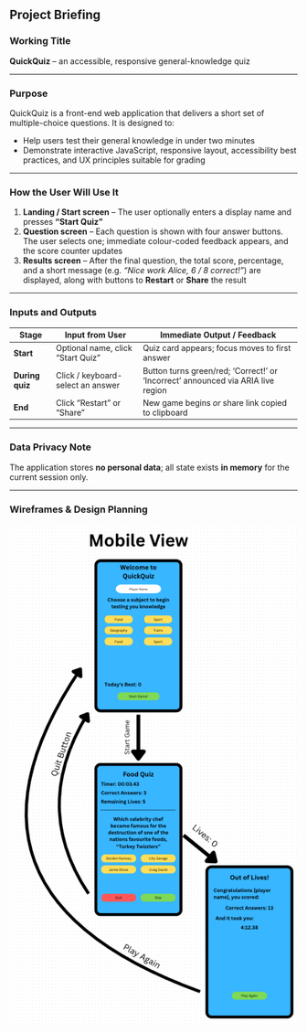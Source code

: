 ## Project Briefing

### **Working Title**
**QuickQuiz** – an accessible, responsive general-knowledge quiz

---

### **Purpose**

QuickQuiz is a  front-end web application that delivers a short set of multiple-choice questions. It is designed to:

- Help users test their general knowledge in under two minutes  
- Demonstrate interactive JavaScript, responsive layout, accessibility best practices, and UX principles suitable for grading

---

### **How the User Will Use It**

1. **Landing / Start screen** – The user optionally enters a display name and presses **“Start Quiz”**  
2. **Question screen** – Each question is shown with four answer buttons. The user selects one; immediate colour-coded feedback appears, and the score counter updates  
3. **Results screen** – After the final question, the total score, percentage, and a short message (e.g. _“Nice work Alice, 6 / 8 correct!”_) are displayed, along with buttons to **Restart** or **Share** the result

---

### **Inputs and Outputs**

| **Stage**      | **Input from User**                      | **Immediate Output / Feedback**                                                 |
|----------------|------------------------------------------|----------------------------------------------------------------------------------|
| **Start**       | Optional name, click “Start Quiz”        | Quiz card appears; focus moves to first answer                                   |
| **During quiz** | Click / keyboard-select an answer        | Button turns green/red; ‘Correct!’ or ‘Incorrect’ announced via ARIA live region |
| **End**         | Click “Restart” or “Share”               | New game begins _or_ share link copied to clipboard                              |

---

### **Data Privacy Note**

The application stores **no personal data**; all state exists **in memory** for the current session only.

---

### **Wireframes & Design Planning**

<img src="assets/img/Mobile-View.png">